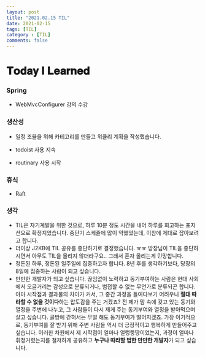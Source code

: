 ```yaml
---
layout: post
title: "2021.02.15 TIL"
date: 2021-02-15
tags: [TIL]
category : [TIL]
comments: false
---
```


# 𝐓𝐨𝐝𝐚𝐲 𝐈 𝐋𝐞𝐚𝐫𝐧𝐞𝐝

### Spring

- WebMvcConfigurer 강의 수강



### 생산성

- 일정 조율을 위해 카테고리를 만들고 위클리 계획을 작성했습니다.

- todoist 사용 지속
- routinary 사용 시작



### 휴식

- Raft



### 생각

- TIL은 자기계발을 위한 것으로, 하루 10분 정도 시간을 내어 하루를 회고하는 포지션으로 확정지었습니다. 중단기 스케쥴에 많이 약했었는데, 이참에 제대로 잡아보려고 합니다.
- 더이상 J2KB에 TIL 공유를 중단하기로 결정했습니다. ㅠㅠ 방장님이 TIL을 중단하시면서 아무도 TIL을 올리지 않더라구요.. 그래서 혼자 올리는게 민망합니다.
- 정돈된 하루, 정돈된 일주일에 집중하고자 합니다. 8년 후를 생각하기보다, 당장의 8일에 집중하는 사람이 되고 싶습니다.
- 만만한 개발자가 되고 싶습니다. 끊임없이 노력하고 동기부여하는 사람은 현대 사회에서 오글거리는 감성으로 분류되거나, 범접할 수 없는 무언가로 분류되곤 합니다. 아마 시작점과 결과물의 차이가 커서, 그 중간 과정을 들여다보기 어려우니 **절대 따라할 수 없을 것이다**하는 압도감을 주는 거겠죠? 전 제가 맘 속에 갖고 있는 동기와 열정을 주변에 나누고, 그 사람들이 다시 제게 주는 동기부여와 열정을 받아먹으며 살고 싶습니다. 골방에 갇혀서는 무얼 해도 동기부여가 떨어지겠죠. 가장 이기적으로, 동기부여를 잘 받기 위해 주변 사람들 역시 더 긍정적이고 행복하게 만들어주고 싶습니다. 이러한 차원에서 제 시작점이 얼마나 얼렁뚱땅이었는지, 과정이 얼마나 휘청거렸는지를 철저하게 공유하고 **누구나 따라할 법한 만만한 개발자**가 되고 싶습니다.